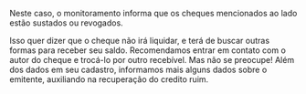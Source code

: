 Neste caso, o monitoramento informa que os cheques mencionados ao lado estão sustados ou revogados.

Isso quer dizer que o cheque não irá liquidar, e terá de buscar outras formas para receber seu saldo. Recomendamos entrar em contato com o autor do cheque e trocá-lo por outro recebível. Mas não se preocupe! Além dos dados em seu cadastro, informamos mais alguns dados sobre o emitente, auxiliando na recuperação do credito ruim.
